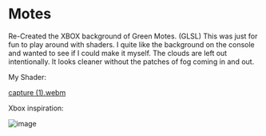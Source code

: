 # Motes
Re-Created the XBOX background of Green Motes. (GLSL) 
This was just for fun to play around with shaders. I quite like the background on the console and wanted to see if I could make it myself. The clouds are left out intentionally. It looks cleaner without the patches of fog coming in and out. 

My Shader: 

[capture (1).webm](https://github.com/user-attachments/assets/3713f224-5d52-437a-a02e-4aae7b8476ac)

Xbox inspiration: 

![image](https://github.com/user-attachments/assets/16562ec4-595f-46f6-8f5b-c1a4b5c1e1ac)

